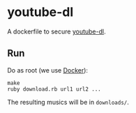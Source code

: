 # youtube-dl
A dockerfile to secure [youtube-dl](http://rg3.github.io/youtube-dl/).

## Run
Do as root (we use [Docker](https://www.docker.com/)):

    make
    ruby download.rb url1 url2 ...

The resulting musics will be in `downloads/`.
